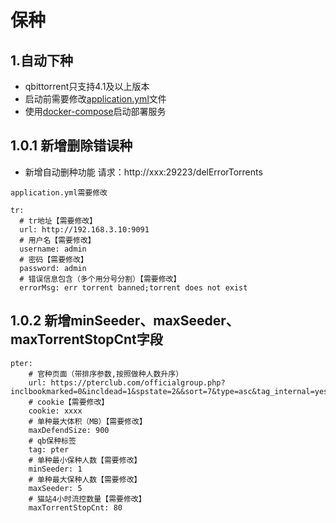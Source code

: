 # 保种

## 1.自动下种
* qbittorrent只支持4.1及以上版本 
* 启动前需要修改[application.yml](https://github.com/joey1029/pter/blob/main/src/main/resources/application.yml)文件
* 使用[docker-compose](https://github.com/joey1029/pter/blob/main/docker-compose.yaml)启动部署服务

## 1.0.1 新增删除错误种
* 新增自动删种功能
  请求：http://xxx:29223/delErrorTorrents
```
application.yml需要修改

tr:
  # tr地址【需要修改】
  url: http://192.168.3.10:9091
  # 用户名【需要修改】
  username: admin
  # 密码【需要修改】
  password: admin
  # 错误信息包含（多个用分号分割）【需要修改】
  errorMsg: err torrent banned;torrent does not exist
```

## 1.0.2 新增minSeeder、maxSeeder、maxTorrentStopCnt字段
```
pter:
    # 官种页面（带排序参数,按照做种人数升序）
    url: https://pterclub.com/officialgroup.php?inclbookmarked=0&incldead=1&spstate=2&&sort=7&type=asc&tag_internal=yes&page=
    # cookie【需要修改】
    cookie: xxxx
    # 单种最大体积（MB）【需要修改】
    maxDefendSize: 900
    # qb保种标签
    tag: pter
    # 单种最小保种人数【需要修改】
    minSeeder: 1
    # 单种最大保种人数【需要修改】
    maxSeeder: 5
    # 猫站4小时流控数量【需要修改】
    maxTorrentStopCnt: 80
```
